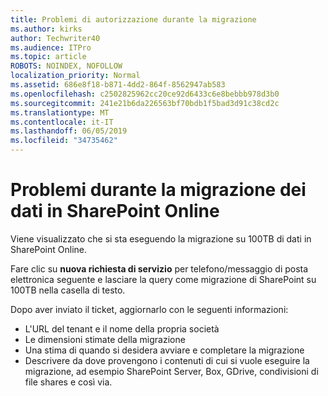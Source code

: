 ```yaml
---
title: Problemi di autorizzazione durante la migrazione
ms.author: kirks
author: Techwriter40
ms.audience: ITPro
ms.topic: article
ROBOTS: NOINDEX, NOFOLLOW
localization_priority: Normal
ms.assetid: 686e8f18-b871-4dd2-864f-8562947ab583
ms.openlocfilehash: c2502825962cc20ce92d6433c6e8bebbb978d3b0
ms.sourcegitcommit: 241e21b6da226563bf70bdb1f5bad3d91c38cd2c
ms.translationtype: MT
ms.contentlocale: it-IT
ms.lasthandoff: 06/05/2019
ms.locfileid: "34735462"
---
```

# <a name="issues-while-migrating-data-to-sharepoint-online"></a>Problemi durante la migrazione dei dati in SharePoint Online

Viene visualizzato che si sta eseguendo la migrazione su 100TB di dati in SharePoint Online.

Fare clic su **nuova richiesta di servizio** per telefono/messaggio di posta elettronica seguente e lasciare la query come migrazione di SharePoint su 100TB nella casella di testo.

Dopo aver inviato il ticket, aggiornarlo con le seguenti informazioni: 

- L'URL del tenant e il nome della propria società
- Le dimensioni stimate della migrazione
- Una stima di quando si desidera avviare e completare la migrazione
- Descrivere da dove provengono i contenuti di cui si vuole eseguire la migrazione, ad esempio SharePoint Server, Box, GDrive, condivisioni di file shares e così via.


  


